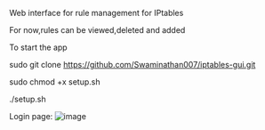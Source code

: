 Web interface for rule management for IPtables

For now,rules can be viewed,deleted and added

To start the app

sudo git clone https://github.com/Swaminathan007/iptables-gui.git


sudo chmod +x setup.sh

./setup.sh

Login page:
    ![image](https://github.com/user-attachments/assets/e35ac364-6343-4cd1-a3f8-ac1bdf402a00)
